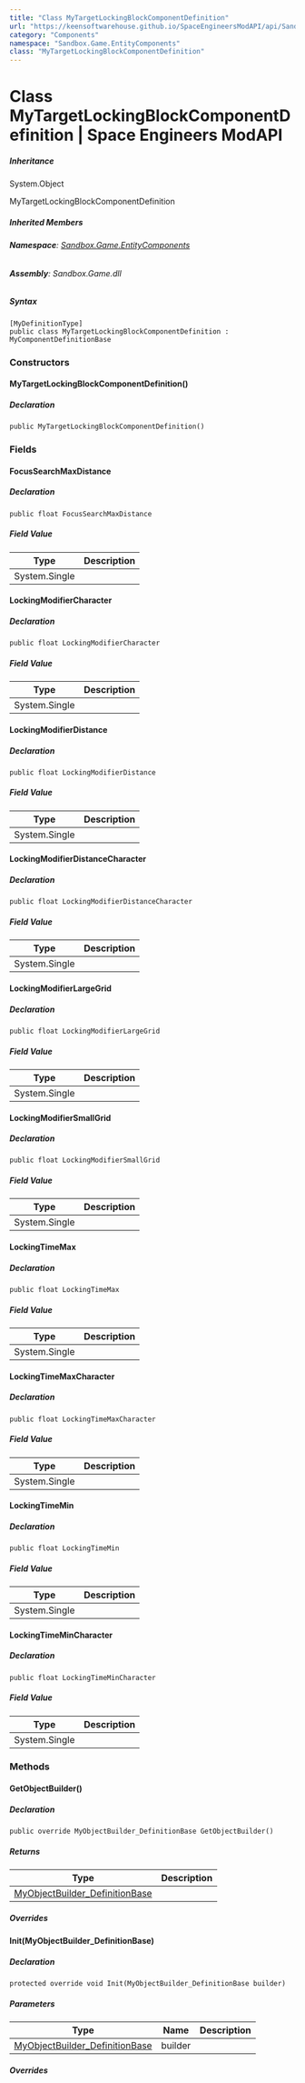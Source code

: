 ```yaml
---
title: "Class MyTargetLockingBlockComponentDefinition"
url: "https://keensoftwarehouse.github.io/SpaceEngineersModAPI/api/Sandbox.Game.EntityComponents.MyTargetLockingBlockComponentDefinition.html"
category: "Components"
namespace: "Sandbox.Game.EntityComponents"
class: "MyTargetLockingBlockComponentDefinition"
---
```


# Class MyTargetLockingBlockComponentDefinition | Space Engineers ModAPI

##### Inheritance

System.Object

MyTargetLockingBlockComponentDefinition

##### Inherited Members

###### **Namespace**: [Sandbox.Game.EntityComponents](https://keensoftwarehouse.github.io/SpaceEngineersModAPI/api/Sandbox.Game.EntityComponents.html)

###### **Assembly**: Sandbox.Game.dll

##### Syntax

```
[MyDefinitionType]
public class MyTargetLockingBlockComponentDefinition : MyComponentDefinitionBase
```

### Constructors

#### MyTargetLockingBlockComponentDefinition()

##### Declaration

```
public MyTargetLockingBlockComponentDefinition()
```

### Fields

#### FocusSearchMaxDistance

##### Declaration

```
public float FocusSearchMaxDistance
```

##### Field Value

| Type | Description |
| --- | --- |
| System.Single |     |

#### LockingModifierCharacter

##### Declaration

```
public float LockingModifierCharacter
```

##### Field Value

| Type | Description |
| --- | --- |
| System.Single |     |

#### LockingModifierDistance

##### Declaration

```
public float LockingModifierDistance
```

##### Field Value

| Type | Description |
| --- | --- |
| System.Single |     |

#### LockingModifierDistanceCharacter

##### Declaration

```
public float LockingModifierDistanceCharacter
```

##### Field Value

| Type | Description |
| --- | --- |
| System.Single |     |

#### LockingModifierLargeGrid

##### Declaration

```
public float LockingModifierLargeGrid
```

##### Field Value

| Type | Description |
| --- | --- |
| System.Single |     |

#### LockingModifierSmallGrid

##### Declaration

```
public float LockingModifierSmallGrid
```

##### Field Value

| Type | Description |
| --- | --- |
| System.Single |     |

#### LockingTimeMax

##### Declaration

```
public float LockingTimeMax
```

##### Field Value

| Type | Description |
| --- | --- |
| System.Single |     |

#### LockingTimeMaxCharacter

##### Declaration

```
public float LockingTimeMaxCharacter
```

##### Field Value

| Type | Description |
| --- | --- |
| System.Single |     |

#### LockingTimeMin

##### Declaration

```
public float LockingTimeMin
```

##### Field Value

| Type | Description |
| --- | --- |
| System.Single |     |

#### LockingTimeMinCharacter

##### Declaration

```
public float LockingTimeMinCharacter
```

##### Field Value

| Type | Description |
| --- | --- |
| System.Single |     |

### Methods

#### GetObjectBuilder()

##### Declaration

```
public override MyObjectBuilder_DefinitionBase GetObjectBuilder()
```

##### Returns

| Type | Description |
| --- | --- |
| [MyObjectBuilder\_DefinitionBase](https://keensoftwarehouse.github.io/SpaceEngineersModAPI/api/VRage.Game.MyObjectBuilder_DefinitionBase.html) |     |

##### Overrides

#### Init(MyObjectBuilder\_DefinitionBase)

##### Declaration

```
protected override void Init(MyObjectBuilder_DefinitionBase builder)
```

##### Parameters

| Type | Name | Description |
| --- | --- | --- |
| [MyObjectBuilder\_DefinitionBase](https://keensoftwarehouse.github.io/SpaceEngineersModAPI/api/VRage.Game.MyObjectBuilder_DefinitionBase.html) | builder |     |

##### Overrides